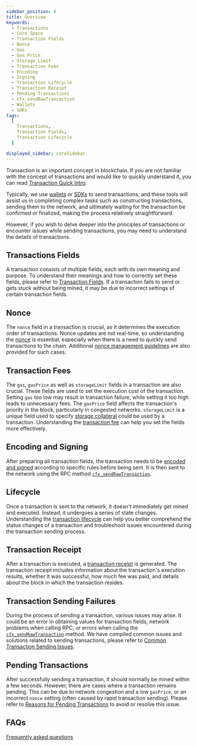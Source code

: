 ```yaml
---
sidebar_position: 0
title: Overview
keywords:
  - Transactions
  - Core Space
  - Transaction Fields
  - Nonce
  - Gas
  - Gas Price
  - Storage Limit
  - Transaction Fees
  - Encoding
  - Signing
  - Transaction Lifecycle
  - Transaction Receipt
  - Pending Transactions
  - cfx_sendRawTransaction
  - Wallets
  - SDKs
tags:
  [
    Transactions,
    Transaction Fields,
    Transaction Lifecycle
  ]

displayed_sidebar: coreSidebar
---
```


Transaction is an important concept in blockchain. If you are not familiar with the concept of transactions and would like to quickly understand it, you can read [Transaction Quick Intro](/docs/general/conflux-basics/transactions.md).

Typically, we use [wallets](../../../general/conflux-basics/wallets.md) or [SDKs](../../build/sdks-and-tools/sdks.md) to send transactions, and these tools will assist us in completing complex tasks such as constructing transactions, sending them to the network, and ultimately waiting for the transaction be confirmed or finalized, making the process relatively straightforward.

However, if you wish to delve deeper into the principles of transactions or encounter issues while sending transactions, you may need to understand the details of transactions.

## Transactions Fields

A transaction consists of multiple fields, each with its own meaning and purpose. To understand their meanings and how to correctly set these fields, please refer to [Transaction Fields](./tx-fields.md). If a transaction fails to send or gets stuck without being mined, it may be due to incorrect settings of certain transaction fields.

## Nonce

The `nonce` field in a transaction is crucial, as it determines the execution order of transactions. Nonce updates are not real-time, so understanding the [nonce](./nonce.md) is essential, especially when there is a need to quickly send transactions to the chain. Additional [nonce management guidelines](./nonce.md) are also provided for such cases.

## Transaction Fees

The `gas`, `gasPrice` as well as `storageLimit` fields in a transaction are also crucial. These fields are used to set the execution cost of the transaction. Setting `gas` too low may result in transaction failure, while setting it too high leads to unnecessary fees. The `gasPrice` field affects the transaction's priority in the block, particularly in congested networks. `storageLimit` is a unique field used to specify [storage collateral](../storage.md) could be used by a transaction. Understanding the [transaction fee](./transaction-fee.md) can help you set the fields more effectively.

## Encoding and Signing

After preparing all transaction fields, the transaction needs to be [encoded and signed](./encoding-signning.md) according to specific rules before being sent. It is then sent to the network using the RPC method [`cfx_sendRawTransaction`](/docs/core/build/json-rpc/cfx-namespace#cfx_sendrawtransaction).

## Lifecycle

Once a transaction is sent to the network, it doesn't immediately get mined and executed. Instead, it undergoes a series of state changes. Understanding the [transaction lifecycle](./lifecycle.md) can help you better comprehend the status changes of a transaction and troubleshoot issues encountered during the transaction sending process.

## Transaction Receipt

After a transaction is executed, a [transaction receipt](./receipt.md) is generated. The transaction receipt includes information about the transaction's execution results, whether it was successful, how much fee was paid, and details about the block in which the transaction resides.

## Transaction Sending Failures

During the process of sending a transaction, various issues may arise. It could be an error in obtaining values for transaction fields, network problems when calling RPC, or errors when calling the [`cfx_sendRawTransaction`](/docs/core/build/json-rpc/cfx-namespace#cfx_sendrawtransaction) method. We have compiled common issues and solutions related to sending transactions, please refer to [Common Transaction Sending Issues](./send-tx-error.md).

## Pending Transactions

After successfully sending a transaction, it should normally be mined within a few seconds. However, there are cases where a transaction remains pending. This can be due to network congestion and a low `gasPrice`, or an incorrect `nonce` setting (often caused by rapid transaction sending). Please refer to [Reasons for Pending Transactions](./why-transaction-is-pending.md) to avoid or resolve this issue.

## FAQs

[Frequently asked questions](./faqs.md)
